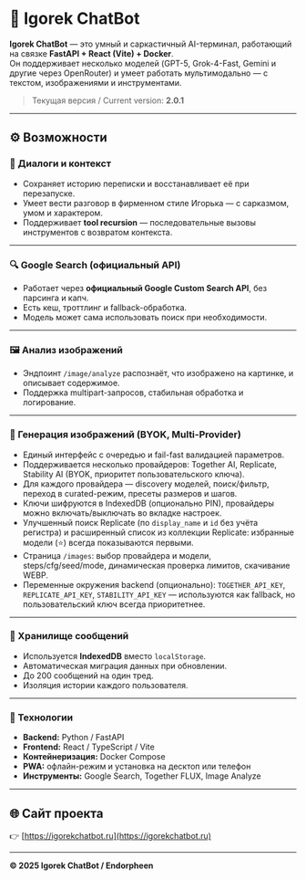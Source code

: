 # 🤖 Igorek ChatBot

**Igorek ChatBot** — это умный и саркастичный AI-терминал, работающий на связке **FastAPI + React (Vite) + Docker**.  
Он поддерживает несколько моделей (GPT-5, Grok-4-Fast, Gemini и другие через OpenRouter) и умеет работать мультимодально — с текстом, изображениями и инструментами.

> Текущая версия / Current version: **2.0.1**

---

## ⚙️ Возможности

### 💬 Диалоги и контекст
- Сохраняет историю переписки и восстанавливает её при перезапуске.  
- Умеет вести разговор в фирменном стиле Игорька — с сарказмом, умом и характером.  
- Поддерживает **tool recursion** — последовательные вызовы инструментов с возвратом контекста.

---

### 🔍 Google Search (официальный API)
- Работает через **официальный Google Custom Search API**, без парсинга и капч.  
- Есть кеш, троттлинг и fallback-обработка.  
- Модель может сама использовать поиск при необходимости.

---

### 🖼️ Анализ изображений
- Эндпоинт `/image/analyze` распознаёт, что изображено на картинке, и описывает содержимое.  
- Поддержка multipart-запросов, стабильная обработка и логирование.

---

### 🎨 Генерация изображений (BYOK, Multi-Provider)
- Единый интерфейс с очередью и fail-fast валидацией параметров.  
- Поддерживается несколько провайдеров: Together AI, Replicate, Stability AI (BYOK, приоритет пользовательского ключа).  
- Для каждого провайдера — discovery моделей, поиск/фильтр, переход в curated-режим, пресеты размеров и шагов.  
- Ключи шифруются в IndexedDB (опционально PIN), провайдеры можно включать/выключать во вкладке настроек.  
- Улучшенный поиск Replicate (по `display_name` и `id` без учёта регистра) и расширенный список из коллекции Replicate: избранные модели (⭐️) всегда показываются первыми.
- Страница `/images`: выбор провайдера и модели, steps/cfg/seed/mode, динамическая проверка лимитов, скачивание WEBP.
- Переменные окружения backend (опционально): `TOGETHER_API_KEY`, `REPLICATE_API_KEY`, `STABILITY_API_KEY` — используются как fallback, но пользовательский ключ всегда приоритетнее.

---

### 💾 Хранилище сообщений
- Используется **IndexedDB** вместо `localStorage`.  
- Автоматическая миграция данных при обновлении.  
- До 200 сообщений на один тред.  
- Изоляция истории каждого пользователя.

---

### 🧰 Технологии
- **Backend:** Python / FastAPI  
- **Frontend:** React / TypeScript / Vite  
- **Контейнеризация:** Docker Compose  
- **PWA:** офлайн-режим и установка на десктоп или телефон  
- **Инструменты:** Google Search, Together FLUX, Image Analyze  

---

## 🌐 Сайт проекта
👉 [https://igorekchatbot.ru](https://igorekchatbot.ru)

---

**© 2025 Igorek ChatBot / Endorpheen**
